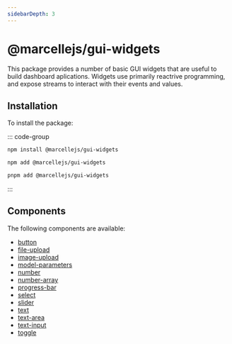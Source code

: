 ```yaml
---
sidebarDepth: 3
---
```


# @marcellejs/gui-widgets

This package provides a number of basic GUI widgets that are useful to build dashboard aplications. Widgets use primarily reactrive programming, and expose streams to interact with their events and values.

## Installation

To install the package:

::: code-group

```bash [npm]
npm install @marcellejs/gui-widgets
```

```bash [yarn]
npm add @marcellejs/gui-widgets
```

```bash [pnpm]
pnpm add @marcellejs/gui-widgets
```

:::

## Components

The following components are available:

- [button](/api/gui-widgets/components.html#button)
- [file-upload](/api/gui-widgets/components.html#file-upload)
- [image-upload](/api/gui-widgets/components.html#image-upload)
- [model-parameters](/api/gui-widgets/components.html#model-parameters)
- [number](/api/gui-widgets/components.html#number)
- [number-array](/api/gui-widgets/components.html#number-array)
- [progress-bar](/api/gui-widgets/components.html#progress-bar)
- [select](/api/gui-widgets/components.html#select)
- [slider](/api/gui-widgets/components.html#slider)
- [text](/api/gui-widgets/components.html#text)
- [text-area](/api/gui-widgets/components.html#text-area)
- [text-input](/api/gui-widgets/components.html#text-input)
- [toggle](/api/gui-widgets/components.html#toggle)
